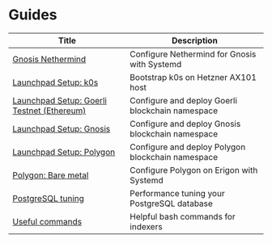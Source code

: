 # Guides

| Title | Description |
| --- | --- |
| [Gnosis Nethermind](https://indexerdao.github.io/server-setup/guides/gnosis-nethermind.html) | Configure Nethermind for Gnosis with Systemd |
| [Launchpad Setup: k0s](https://indexerdao.github.io/server-setup/guides/launchpad-k0s.html) | Bootstrap k0s on Hetzner AX101 host |
| [Launchpad Setup: Goerli Testnet (Ethereum)](https://indexerdao.github.io/server-setup/guides/launchpad-goerli.html) | Configure and deploy Goerli blockchain namespace |
| [Launchpad Setup: Gnosis](https://indexerdao.github.io/server-setup/guides/launchpad-gnosis.html) | Configure and deploy Gnosis blockchain namespace |
| [Launchpad Setup: Polygon](https://indexerdao.github.io/server-setup/guides/launchpad-polygon.html) | Configure and deploy Polygon blockchain namespace |
| [Polygon: Bare metal](https://indexerdao.github.io/server-setup/guides/polygon-baremetal.html) | Configure Polygon on Erigon with Systemd |
| [PostgreSQL tuning](https://indexerdao.github.io/server-setup/guides/postgresql-tuning.html) | Performance tuning your PostgreSQL database |
| [Useful commands](https://indexerdao.github.io/server-setup/guides/useful-commands.html) | Helpful bash commands for indexers |

